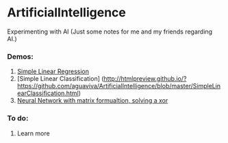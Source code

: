 # ArtificialIntelligence

Experimenting with AI (Just some notes for me and my friends regarding AI.)

### Demos:
1. [Simple Linear Regression](http://htmlpreview.github.io/?https://github.com/aguaviva/ArtificialIntelligence/blob/master/SimpleLinearRegression.htmll)
2. [Simple Linear Classification] (http://htmlpreview.github.io/?https://github.com/aguaviva/ArtificialIntelligence/blob/master/SimpleLinearClassification.html)
3. [Neural Network with matrix formualtion, solving a xor](http://htmlpreview.github.io/?https://github.com/aguaviva/ArtificialIntelligence/blob/master/NeuralNetworkBackPropWithMatrices.html)

### To do:
1. Learn more
